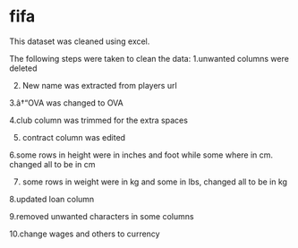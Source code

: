 # fifa
This dataset was cleaned using excel.

The following steps were taken to clean the data:
1.unwanted columns were deleted

2. New name was extracted from players url

3.â†“OVA was changed to OVA

4.club column was trimmed for the extra spaces

5.  contract column was edited

6.some rows in height were in inches and foot while some where in cm. changed all to be in cm

7. some rows in weight were in kg and some in lbs, changed all to be in kg

8.updated loan column

9.removed unwanted characters in some columns

10.change wages and others to currency
